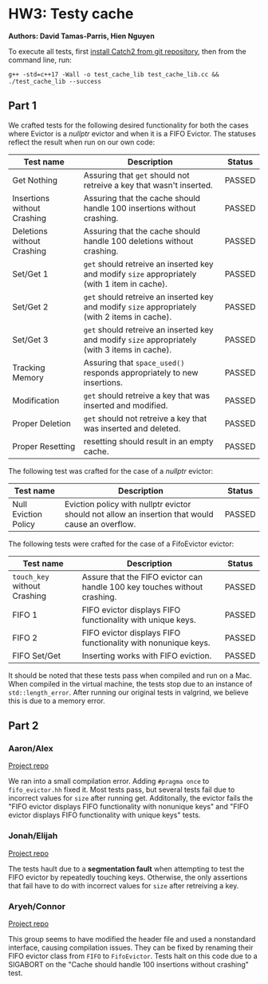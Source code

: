 # HW3: Testy cache

**Authors: David Tamas-Parris, Hien Nguyen**

To execute all tests, first [install Catch2 from git repository](https://github.com/catchorg/Catch2/blob/master/docs/cmake-integration.md#installing-catch2-from-git-repository), then from the command line, run:

```
g++ -std=c++17 -Wall -o test_cache_lib test_cache_lib.cc && ./test_cache_lib --success

```
## Part 1

We crafted tests for the following desired functionality for both the cases where Evictor is a *nullptr* evictor and when it is a FIFO Evictor. The statuses reflect the result when run on our own code:

Test name |  Description | Status
 --- | --- | ---
Get Nothing |  Assuring that `get` should not retreive a key that wasn't inserted. | PASSED
Insertions without Crashing | Assuring that the cache should handle 100 insertions without crashing. | PASSED
Deletions without Crashing | Assuring that the cache should handle 100 deletions without crashing. | PASSED
Set/Get 1 | `get` should retreive an inserted key and modify `size` appropriately (with 1 item in cache). | PASSED
Set/Get 2 |  `get` should retreive an inserted key and modify `size` appropriately (with 2 items in cache). | PASSED
Set/Get 3 |  `get` should retreive an inserted key and modify `size` appropriately (with 3 items in cache). | PASSED
Tracking Memory | Assuring that `space_used()` responds appropriately to new insertions. | PASSED
Modification | `get` should retreive a key that was inserted and modified. | PASSED
Proper Deletion |  `get` should not retreive a key that was inserted and deleted. | PASSED
Proper Resetting | resetting should result in an empty cache. | PASSED

The following test was crafted for the case of a *nullptr* evictor:

Test name |  Description | Status
 --- | --- | ---
Null Eviction Policy | Eviction policy with nullptr evictor should not allow an insertion that would cause an overflow. | PASSED

The following tests were crafted for the case of a FifoEvictor evictor:

Test name |  Description | Status
 --- | --- | ---
`touch_key` without Crashing | Assure that the FIFO evictor can handle 100 key touches without crashing. | PASSED
FIFO 1 | FIFO evictor displays FIFO functionality with unique keys. | PASSED
FIFO 2 | FIFO evictor displays FIFO functionality with nonunique keys. | PASSED
FIFO Set/Get |  Inserting works with FIFO eviction. | PASSED

It should be noted that these tests pass when compiled and run on a Mac. When compiled in the virtual machine, the tests stop due to an instance of `std::length_error`. After running our original tests in valgrind, we believe this is due to a memory error.

## Part 2

### Aaron/Alex

[Project repo](https://gitlab.com/InternetUnexplorer/CSCI_389_HW2)

We ran into a small compilation error. Adding `#pragma once` to `fifo_evictor.hh` fixed it. Most tests pass, but several tests fail due to incorrect values for `size` after running get. Additonally, the evictor fails the "FIFO evictor displays FIFO functionality with nonunique keys" and "FIFO evictor displays FIFO functionality with unique keys" tests.


### Jonah/Elijah

[Project repo](https://github.com/TheReverb/hash_it_out/tree/master)


The tests hault due to a **segmentation fault** when attempting to test the FIFO evictor by repeatedly touching keys. Otherwise, the only assertions that fail have to do with incorrect values for `size` after retreiving a key.
### Aryeh/Connor

[Project repo](https://github.com/astah100/HW2AryehStahlAndConnorDeiparine)


This group seems to have modified the header file and used a nonstandard interface, causing compilation issues. They can be fixed by renaming their FIFO evictor class from `FIFO` to `FifoEvictor`. Tests halt on this code due to a SIGABORT on the "Cache should handle 100 insertions without crashing" test.
